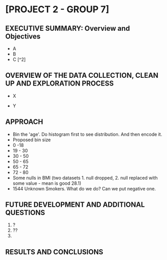 # [PROJECT 2 - GROUP 7]

## EXECUTIVE SUMMARY: Overview and Objectives

* A
* B
* C [^2] 

 [^1]: https://www.datanami.com/2015/11/11/amplab-releases-succinct-a-new-way-to-query-data-in-spark/ 


## OVERVIEW OF THE DATA COLLECTION, CLEAN UP AND EXPLORATION PROCESS 

* X

* Y

## APPROACH

* Bin the 'age'. Do histogram first to see distribution. And then encode it.
* Proposed bin size
* 0 -18
* 19 - 30
* 30 - 50
* 50 - 65
* 65 - 72
* 72 - 80
* Some nulls in BMI (two datasets 1. null dropped, 2. null replaced with some value - mean is good 28.1)
* 1544 Unknown Smokers. What do we do? Can we put negative one. 

## FUTURE DEVELOPMENT AND ADDITIONAL QUESTIONS
1. ?
2. ??
3. 

## RESULTS AND CONCLUSIONS
